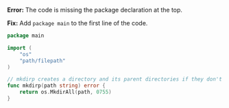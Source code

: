 **Error:** The code is missing the package declaration at the top.

**Fix:** Add `package main` to the first line of the code.

```go
package main

import (
	"os"
	"path/filepath"
)

// mkdirp creates a directory and its parent directories if they don't exist.
func mkdirp(path string) error {
	return os.MkdirAll(path, 0755)
}
```
